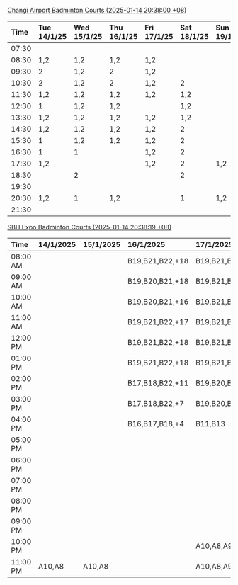 [Changi Airport Badminton Courts (2025-01-14 20:38:00 +08)](https://www.carc.org.sg/FacilityBooking.aspx)

| Time   | Tue 14/1/25   | Wed 15/1/25   | Thu 16/1/25   | Fri 17/1/25   | Sat 18/1/25   | Sun 19/1/25   | Mon 20/1/25   |
|:-------|:--------------|:--------------|:--------------|:--------------|:--------------|:--------------|:--------------|
| 07:30  |               |               |               |               |               |               |               |
| 08:30  | 1,2           | 1,2           | 1,2           | 1,2           |               |               | 1,2           |
| 09:30  | 2             | 1,2           | 2             | 1,2           |               |               | 1,2           |
| 10:30  | 2             | 1,2           | 2             | 1,2           | 2             |               | 1,2           |
| 11:30  | 1,2           | 1,2           | 1,2           | 1,2           | 1,2           |               | 1,2           |
| 12:30  | 1             | 1,2           | 1,2           |               | 1,2           |               | 1,2           |
| 13:30  | 1,2           | 1,2           | 1,2           | 1,2           | 1,2           |               | 1,2           |
| 14:30  | 1,2           | 1,2           | 1,2           | 1,2           | 2             |               | 1,2           |
| 15:30  | 1             | 1,2           | 1,2           | 1,2           | 2             |               | 1,2           |
| 16:30  | 1             | 1             |               | 1,2           | 2             |               | 1,2           |
| 17:30  | 1,2           |               |               | 1,2           | 2             | 1,2           | 1,2           |
| 18:30  |               | 2             |               |               | 2             |               | 1,2           |
| 19:30  |               |               |               |               |               |               | 1,2           |
| 20:30  | 1,2           | 1             | 1,2           |               | 1             | 1,2           | 1,2           |
| 21:30  |               |               |               |               |               |               |               |

[SBH Expo Badminton Courts (2025-01-14 20:38:19 +08)](https://singaporebadmintonhall.getomnify.com/widgets/O3MRKGBH359GA55KHMG1RD)

| Time     | 14/1/2025   | 15/1/2025   | 16/1/2025       | 17/1/2025       | 18/1/2025       | 19/1/2025       | 20/1/2025       |
|:---------|:------------|:------------|:----------------|:----------------|:----------------|:----------------|:----------------|
| 08:00 AM |             |             | B19,B21,B22,+18 | B19,B21,B22,+19 | B19,B21,B22,+15 | A6,B15,B16      | B19,B21,B22,+12 |
| 09:00 AM |             |             | B19,B20,B21,+18 | B19,B21,B22,+19 | B20,B21,B22,+14 |                 |                 |
| 10:00 AM |             |             | B19,B20,B21,+16 | B19,B21,B22,+17 | B18,B20,B21,+16 |                 |                 |
| 11:00 AM |             |             | B19,B21,B22,+17 | B19,B21,B22,+17 | B19,B20,B21,+17 |                 |                 |
| 12:00 PM |             |             | B19,B21,B22,+18 | B19,B21,B22,+19 | B19,B21,B22,+18 |                 |                 |
| 01:00 PM |             |             | B19,B21,B22,+18 | B19,B21,B22,+18 | B19,B21,B22,+17 |                 |                 |
| 02:00 PM |             |             | B17,B18,B22,+11 | B19,B20,B22,+10 | B20,B21,B22,+13 |                 |                 |
| 03:00 PM |             |             | B17,B18,B22,+7  | B19,B20,B22,+6  | B20,B21,B22,+5  |                 |                 |
| 04:00 PM |             |             | B16,B17,B18,+4  | B11,B13         |                 |                 |                 |
| 05:00 PM |             |             |                 |                 | A1              |                 |                 |
| 06:00 PM |             |             |                 |                 | A6,A7,A8        |                 |                 |
| 07:00 PM |             |             |                 |                 |                 |                 | A1,B16          |
| 08:00 PM |             |             |                 |                 |                 |                 | B18,B20,B21,+10 |
| 09:00 PM |             |             |                 |                 |                 |                 | B19,B21,B22,+16 |
| 10:00 PM |             |             |                 | A10,A8,A9,+7    | B17,B21,B22,+13 | B20,B21,B22,+16 | A10,A8,A9,+7    |
| 11:00 PM | A10,A8      | A10,A8      |                 | A10,A8,A9,+7    | B20,B21,B22,+14 | B20,B21,B22,+17 | A10,A8,A9,+7    |
